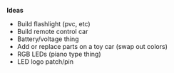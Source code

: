 **Ideas**

* Build flashlight (pvc, etc)
* Build remote control car
* Battery/voltage thing
* Add or replace parts on a toy car (swap out colors)
* RGB LEDs (piano type thing)
* LED logo patch/pin

